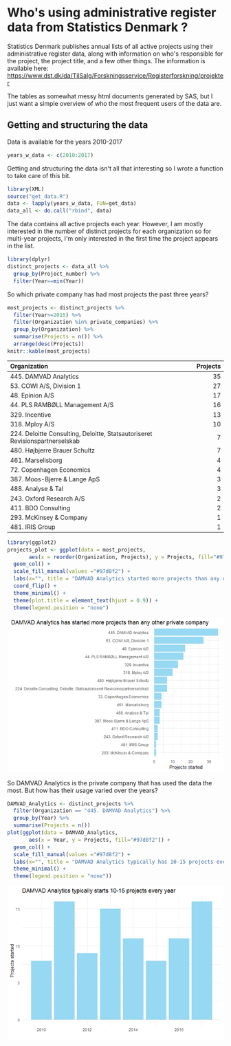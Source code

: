 Who's using administrative register data from Statistics Denmark ?
==================================================================

Statistics Denmark publishes annual lists of all active projects using their administrative register data, along with information on who's responsible for the project, the project title, and a few other things. The information is available here: <https://www.dst.dk/da/TilSalg/Forskningsservice/Registerforskning/projekter>

The tables as somewhat messy html documents generated by SAS, but I just want a simple overview of who the most frequent users of the data are.

Getting and structuring the data
--------------------------------

Data is available for the years 2010-2017

``` r
years_w_data <- c(2010:2017)
```

Getting and structuring the data isn't all that interesting so I wrote a function to take care of this bit.

``` r
library(XML)
source("get_data.R")
data <- lapply(years_w_data, FUN=get_data)
data_all <- do.call("rbind", data)
```

The data contains all active projects each year. However, I am mostly interested in the number of distinct projects for each organization so for multi-year projects, I'm only interested in the first time the project appears in the list.

``` r
library(dplyr)
distinct_projects <- data_all %>% 
  group_by(Project_number) %>% 
  filter(Year==min(Year))
```

So which private company has had most projects the past three years?

``` r
most_projects <- distinct_projects %>% 
  filter(Year>=2015) %>%
  filter(Organization %in% private_companies) %>% 
  group_by(Organization) %>% 
  summarise(Projects = n()) %>% 
  arrange(desc(Projects))
knitr::kable(most_projects)
```

| Organization                                                                 |  Projects|
|:-----------------------------------------------------------------------------|---------:|
| 445. DAMVAD Analytics                                                        |        35|
| 53. COWI A/S, Division 1                                                     |        27|
| 48. Epinion A/S                                                              |        17|
| 44. PLS RAMBØLL Management A/S                                               |        16|
| 329. Incentive                                                               |        13|
| 318. Mploy A/S                                                               |        10|
| 224. Deloitte Consulting, Deloitte, Statsautoriseret Revisionspartnerselskab |         7|
| 480. Højbjerre Brauer Schultz                                                |         7|
| 461. Marselisborg                                                            |         4|
| 72. Copenhagen Economics                                                     |         4|
| 387. Moos-Bjerre & Lange ApS                                                 |         3|
| 488. Analyse & Tal                                                           |         3|
| 243. Oxford Research A/S                                                     |         2|
| 411. BDO Consulting                                                          |         2|
| 293. McKinsey & Company                                                      |         1|
| 481. IRIS Group                                                              |         1|

``` r
library(ggplot2)
projects_plot <- ggplot(data = most_projects,
       aes(x = reorder(Organization, Projects), y = Projects, fill="#97d8f2")) +
  geom_col() +
  scale_fill_manual(values ="#97d8f2") +
  labs(x="", title = "DAMVAD Analytics started more projects than any other private company in the past three years") +
  coord_flip() +
  theme_minimal() +
  theme(plot.title = element_text(hjust = 0.9)) +
  theme(legend.position = "none")
```

![](README_files/figure-markdown_github/unnamed-chunk-8-1.png)

So DAMVAD Analytics is the private company that has used the data the most. But how has their usage varied over the years?

``` r
DAMVAD_Analytics <- distinct_projects %>% 
  filter(Organization == "445. DAMVAD Analytics") %>% 
  group_by(Year) %>% 
  summarise(Projects = n())
plot(ggplot(data = DAMVAD_Analytics,
       aes(x = Year, y = Projects, fill="#97d8f2")) +
  geom_col() +
  scale_fill_manual(values ="#97d8f2") +
  labs(x="", title = "DAMVAD Analytics typically has 10-15 projects every year") +
  theme_minimal() +
  theme(legend.position = "none"))
```

![](README_files/figure-markdown_github/unnamed-chunk-9-1.png)
